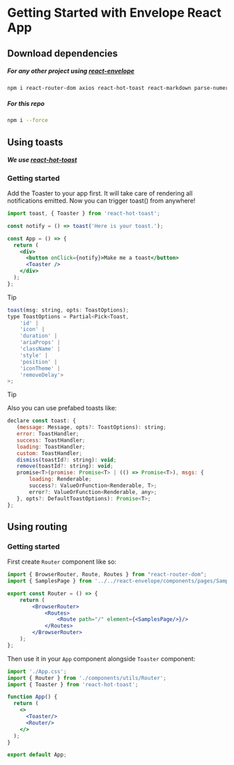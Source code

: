 # Getting Started with Envelope React App

## Download dependencies

##### For any other project using [react-envelope](https://github.com/aexra/react-envelope)
```bash
npm i react-router-dom axios react-hot-toast react-markdown parse-numeric-range remark-gfm remark-math rehype-raw rehype-katex rehype-highlight
```

##### For this repo
```bash
npm i --force
```

## Using toasts
##### We use [react-hot-toast](https://react-hot-toast.com/)

### Getting started
Add the Toaster to your app first. It will take care of rendering all notifications emitted. Now you can trigger toast() from anywhere!

```jsx
import toast, { Toaster } from 'react-hot-toast';

const notify = () => toast('Here is your toast.');

const App = () => {
  return (
    <div>
      <button onClick={notify}>Make me a toast</button>
      <Toaster />
    </div>
  );
};
```

> [!TIP]
> ```jsx
> toast(msg: string, opts: ToastOptions);
> type ToastOptions = Partial<Pick<Toast, 
>     'id' | 
>     'icon' | 
>     'duration' | 
>     'ariaProps' | 
>     'className' | 
>     'style' | 
>     'position' | 
>     'iconTheme' | 
>     'removeDelay'>
>>;
> ```

> [!TIP]
> Also you can use prefabed toasts like:
> ```jsx
> declare const toast: {
>    (message: Message, opts?: ToastOptions): string;
>    error: ToastHandler;
>    success: ToastHandler;
>    loading: ToastHandler;
>    custom: ToastHandler;
>    dismiss(toastId?: string): void;
>    remove(toastId?: string): void;
>    promise<T>(promise: Promise<T> | (() => Promise<T>), msgs: {
>        loading: Renderable;
>        success?: ValueOrFunction<Renderable, T>;
>        error?: ValueOrFunction<Renderable, any>;
>    }, opts?: DefaultToastOptions): Promise<T>;
>};
> ```

## Using routing

### Getting started
First create `Router` component like so:
```jsx
import { BrowserRouter, Route, Routes } from "react-router-dom";
import { SamplesPage } from '../../react-envelope/components/pages/SamplesPage/SamplesPage';

export const Router = () => {
    return (
        <BrowserRouter>
            <Routes>
                <Route path="/" element={<SamplesPage/>}/>
            </Routes>
        </BrowserRouter>
    );
};
```

Then use it in your `App` component alongside `Toaster` component:

```jsx
import './App.css';
import { Router } from './components/utils/Router';
import { Toaster } from 'react-hot-toast';

function App() {
  return (
    <>
      <Toaster/>
      <Router/>
    </>
  );
}

export default App;

```